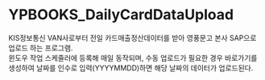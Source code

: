 # YPBOOKS_DailyCardDataUpload
KIS정보통신 VAN사로부터 전일 카드매출정산데이터를 받아 영풍문고 본사 SAP으로 업로드 하는 프로그램.  
윈도우 작업 스케줄러에 등록해 매일 동작되며, 수동 업로드가 필요한 경우 바로가기를 생성하여 날짜를 인수로 입력(YYYYMMDD)하면 해당 날짜의 데이터가 업로드된다.
